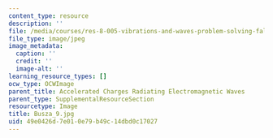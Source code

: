 ```yaml
---
content_type: resource
description: ''
file: /media/courses/res-8-005-vibrations-and-waves-problem-solving-fall-2012/49e0426d7e010e79b49c14dbd0c17027_Busza_9.jpg
file_type: image/jpeg
image_metadata:
  caption: ''
  credit: ''
  image-alt: ''
learning_resource_types: []
ocw_type: OCWImage
parent_title: Accelerated Charges Radiating Electromagnetic Waves
parent_type: SupplementalResourceSection
resourcetype: Image
title: Busza_9.jpg
uid: 49e0426d-7e01-0e79-b49c-14dbd0c17027
---
```

